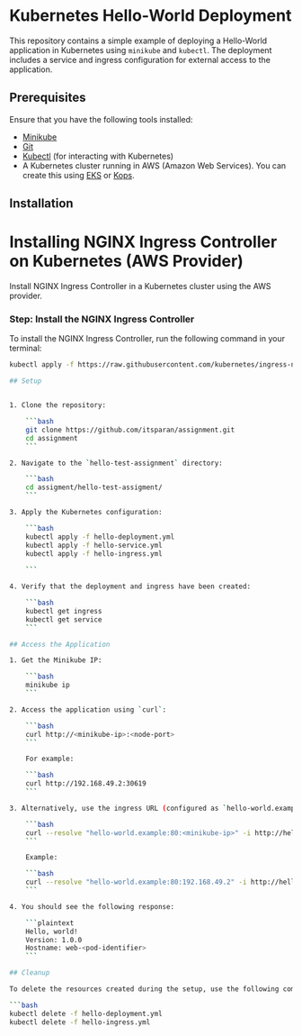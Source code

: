 
# Kubernetes Hello-World Deployment

This repository contains a simple example of deploying a Hello-World application in Kubernetes using `minikube` and `kubectl`. The deployment includes a service and ingress configuration for external access to the application.

## Prerequisites

Ensure that you have the following tools installed:

- [Minikube](https://minikube.sigs.k8s.io/docs/start/)
- [Git](https://git-scm.com/)
- [Kubectl](https://kubernetes.io/docs/tasks/tools/install-kubectl/) (for interacting with Kubernetes)
- A Kubernetes cluster running in AWS (Amazon Web Services). You can create this using [EKS](https://docs.aws.amazon.com/eks/latest/userguide/getting-started.html) or [Kops](https://kops.sigs.k8s.io/getting_started/aws/).

## Installation
# Installing NGINX Ingress Controller on Kubernetes (AWS Provider)

Install NGINX Ingress Controller in a Kubernetes cluster using the AWS provider.


### Step: Install the NGINX Ingress Controller

To install the NGINX Ingress Controller, run the following command in your terminal:

```bash
kubectl apply -f https://raw.githubusercontent.com/kubernetes/ingress-nginx/controller-v1.12.0-beta.0/deploy/static/provider/aws/deploy.yaml

## Setup


1. Clone the repository:

    ```bash
    git clone https://github.com/itsparan/assignment.git
    cd assignment
    ```

2. Navigate to the `hello-test-assignment` directory:

    ```bash
    cd assigment/hello-test-assigment/
    ```

3. Apply the Kubernetes configuration:

    ```bash
    kubectl apply -f hello-deployment.yml
    kubectl apply -f hello-service.yml
    kubectl apply -f hello-ingress.yml
    
    ```

4. Verify that the deployment and ingress have been created:

    ```bash
    kubectl get ingress
    kubectl get service
    ```

## Access the Application

1. Get the Minikube IP:

    ```bash
    minikube ip
    ```

2. Access the application using `curl`:

    ```bash
    curl http://<minikube-ip>:<node-port>
    ```

    For example:

    ```bash
    curl http://192.168.49.2:30619
    ```

3. Alternatively, use the ingress URL (configured as `hello-world.example`):

    ```bash
    curl --resolve "hello-world.example:80:<minikube-ip>" -i http://hello-world.example
    ```

    Example:

    ```bash
    curl --resolve "hello-world.example:80:192.168.49.2" -i http://hello-world.example
    ```

4. You should see the following response:

    ```plaintext
    Hello, world!
    Version: 1.0.0
    Hostname: web-<pod-identifier>
    ```

## Cleanup

To delete the resources created during the setup, use the following command:

```bash
kubectl delete -f hello-deployment.yml
kubectl delete -f hello-ingress.yml
